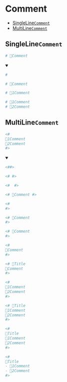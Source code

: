 # Comment
- [SingleLine`Comment`](#singlelinecomment)
- [MultiLine`Comment`](#multilinecomment)


## SingleLine`Comment`
```ps1
# 📌Comment
```
<details open>
    <summary></summary>

```ps1
# 
```
```ps1
# 📌Comment
```
```ps1
# 📌1Comment
```
```ps1
# 📌1Comment
# 📌2Comment
```
</details>


## MultiLine`Comment`
```ps1
<# 
📌1Comment
📌2Comment
#>
```
<details open>
    <summary></summary>

```ps1
<##>
```
```ps1
<# #>
```
```ps1
<#  #>
```
```ps1
<# 📌Comment #>
```
```ps1
<#
#>
```
```ps1
<# 📌Comment
#>
```
```ps1
<# 📌Comment
#>
```
```ps1
<# 
📌Comment
#>
```
```ps1
<# 📌Title
📌Comment
#>
```
```ps1
<# 
📌1Comment
📌2Comment
#>
```
```ps1
<# 📌Title
📌1Comment
📌2Comment
#>
```
```ps1
<# 
📌Title
📌1Comment
📌2Comment
#>
```
```ps1
<# 
📌Title
- 📌1Comment
- 📌2Comment
#>
```
</details>

